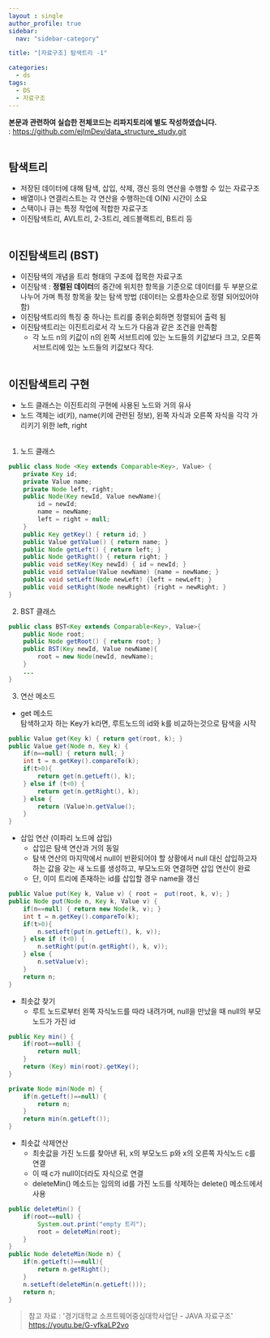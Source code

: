 ```yaml
---
layout : single
author_profile: true
sidebar: 
  nav: "sidebar-category"

title: "[자료구조] 탐색트리 -1"

categories:
  - ds
tags:
  - DS
  - 자료구조
---
```


**본문과 관련하여 실습한 전체코드는 리파지토리에 별도 작성하였습니다.**<br>
: https://github.com/ejImDev/data_structure_study.git<br><br>



## 탐색트리
- 저장된 데이터에 대해 탐색, 삽입, 삭제, 갱신 등의 연산을 수행할 수 있는 자료구조<br>
- 배열이나 연결리스트는 각 연산을 수행하는데 O(N) 시간이 소요<br>
- 스택이나 큐는 특정 작업에 적합한 자료구조<br>
- 이진탐색트리, AVL트리, 2-3트리, 레드블랙트리, B트리 등<br><br>

## 이진탐색트리 (BST)
- 이진탐색의 개념을 트리 형태의 구조에 접목한 자료구조<br>
- 이진탐색 : **정렬된 데이터**의 중간에 위치한 항목을 기준으로 데이터를 두 부분으로 나누어 가며 특정 항목을 찾는 탐색 방법 (데이터는 오름차순으로 정렬 되어있어야 함)<br>
- 이진탐색트리의 특징 중 하나는 트리를 중위순회하면 정렬되어 출력 됨<br>
- 이진탐색트리는 이진트리로서 각 노드가 다음과 같은 조건을 만족함<br>
	- 각 노드 n의 키값이 n의 왼쪽 서브트리에 있는 노드들의 키값보다 크고, 오른쪽 서브트리에 있는 노드들의 키값보다 작다. <br><br>

## 이진탐색트리 구현
- 노드 클래스는 이진트리의 구현에 사용된 노드와 거의 유사<br>
- 노드 객체는 id(키), name(키에 관련된 정보), 왼쪽 자식과 오른쪽 자식을 각각 가리키기 위한 left, right<br><br>

1. 노드 클래스
``` java
public class Node <Key extends Comparable<Key>, Value> {
	private Key id;
	private Value name;
	private Node left, right;
	public Node(Key newId, Value newName){
		id = newId;
		name = newName;
		left = right = null;
	}
	public Key getKey() { return id; }
	public Value getValue() { return name; }
	public Node getLeft() { return left; }
	public Node getRight() { return right; }
	public void setKey(Key newId) { id = newId; }
	public void setValue(Value newName) {name = newName; }
	public void setLeft(Node newLeft) {left = newLeft; }
	public void setRight(Node newRight) {right = newRight; }
}
```

2. BST 클래스
``` java
public class BST<Key extends Comparable<Key>, Value>{
	public Node root;
	public Node getRoot() { return root; }
	public BST(Key newId, Value newName){
		root = new Node(newId, newName);
	}
	...
}
```

3. 연산 메소드<br>
- get 메소드<br>
탐색하고자 하는 Key가 k라면, 루트노드의 id와 k를 비교하는것으로 탐색을 시작<br>
``` java
public Value get(Key k) { return get(root, k); }
public Value get(Node n, Key k) {
	if(n==null) { return null; }
	int t = n.getKey().compareTo(k);
	if(t>0){
		return get(n.getLeft(), k);
	} else if (t<0) {
		return get(n.getRight(), k);
	} else {
		return (Value)n.getValue();
	}
}
```

- 삽입 연산 (이파리 노드에 삽입)<br>
	- 삽입은 탐색 연산과 거의 동일<br>
	- 탐색 연산의 마지막에서 null이 반환되어야 할 상황에서 null 대신 삽입하고자 하는 값을 갖는 새 노드를 생성하고, 부모노드와 연결하면 삽입 연산이 완료<br>
	- 단, 이미 트리에 존재하는 id를 삽입할 경우 name을 갱신<br>
``` java
public Value put(Key k, Value v) { root =  put(root, k, v); }
public Node put(Node n, Key k, Value v) {
	if(n==null) { return new Node(k, v); }
	int t = n.getKey().compareTo(k);
	if(t>0){
		n.setLeft(put(n.getLeft(), k, v));
	} else if (t<0) {
		n.setRight(put(n.getRight(), k, v));
	} else {
		n.setValue(v);
	}
	return n;
}
```


- 최솟값 찾기<br>
	- 루트 노드로부터 왼쪽 자식노드를 따라 내려가며, null을 만났을 때 null의 부모노드가 가진 id<br>
``` java
public Key min() {
	if(root==null) {
		return null;
	}
	return (Key) min(root).getKey();
}

private Node min(Node n) {
	if(n.getLeft()==null) {
		return n;
	}
	return min(n.getLeft());
}
```

- 최솟값 삭제연산
	- 최솟값을 가진 노드를 찾아낸 뒤, x의 부모노드 p와 x의 오른쪽 자식노드 c를 연결<br>
	- 이 때 c가 null이더라도 자식으로 연결<br>
	- deleteMin() 메소드는 임의의 id를 가진 노드를 삭제하는 delete() 메소드에서 사용<br>
``` java
public deleteMin() {
	if(root==null) {
		System.out.print("empty 트리");
		root = deleteMin(root);
	}
}
public Node deleteMin(Node n) {
	if(n.getLeft()==null){
		return n.getRight();
	}
	n.setLeft(deleteMin(n.getLeft()));
	return n;	
}
``` 

> 참고 자료 : '경기대학교 소프트웨어중심대학사업단 - JAVA 자료구조' https://youtu.be/G-vfkaLP2vo
